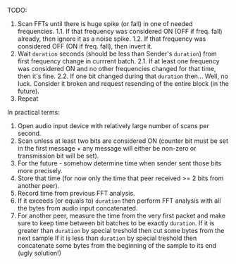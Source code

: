 TODO:
1. Scan FFTs until there is huge spike (or fall) in one of needed frequencies.
    1.1. If that frequency was considered ON (OFF if freq. fall) already, then ignore it as a noise spike.
    1.2. If that frequency was considered OFF (ON if freq. fall), then invert it.
2. Wait `duration` seconds (should be less than Sender's `duration`) from first frequency change in currrent batch.
    2.1. If at least one frequency was considered ON and no other frequencies changed for that time, then it's fine.
    2.2. If one bit changed during that `duration` then... Well, no luck. Consider it broken and request resending of the entire block (in the future).
3. Repeat

In practical terms:
1. Open audio input device with relatively large number of scans per second.
2. Scan unless at least two bits are considered ON (counter bit must be set in the first message + any message will either be non-zero or transmission bit will be set).
3. For the future - somehow determine time when sender sent those bits more precisely.
4. Store that time (for now only the time that peer received >= 2 bits from another peer).
5. Record time from previous FFT analysis.
6. If it exceeds (or equals to) `duration` then perform FFT analysis with all the bytes from audio input concatenated.
7. For another peer, measure the time from the very first packet and make sure to keep time between bit batches to be exactly `duration`.
    If it is greater than `duration` by special treshold then cut some bytes from the next sample
    If it is less than `duration` by special treshold then concatenate some bytes from the beginning of the sample to its end (ugly solution!)

